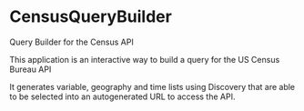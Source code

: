 # CensusQueryBuilder
Query Builder for the Census API

This application is an interactive way to build a query for the US Census Bureau API

It generates variable, geography and time lists using Discovery that are able to be selected into an autogenerated URL to access the API.
